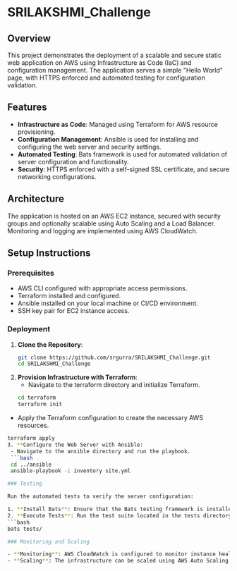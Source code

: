 # SRILAKSHMI_Challenge

## Overview

This project demonstrates the deployment of a scalable and secure static web application on AWS using Infrastructure as Code (IaC) and configuration management. The application serves a simple "Hello World" page, with HTTPS enforced and automated testing for configuration validation.

## Features

- **Infrastructure as Code**: Managed using Terraform for AWS resource provisioning.
- **Configuration Management**: Ansible is used for installing and configuring the web server and security settings.
- **Automated Testing**: Bats framework is used for automated validation of server configuration and functionality.
- **Security**: HTTPS enforced with a self-signed SSL certificate, and secure networking configurations.

## Architecture

The application is hosted on an AWS EC2 instance, secured with security groups and optionally scalable using Auto Scaling and a Load Balancer. Monitoring and logging are implemented using AWS CloudWatch.

## Setup Instructions

### Prerequisites

- AWS CLI configured with appropriate access permissions.
- Terraform installed and configured.
- Ansible installed on your local machine or CI/CD environment.
- SSH key pair for EC2 instance access.

### Deployment

1. **Clone the Repository**:
   ```bash
   git clone https://github.com/srgurra/SRILAKSHMI_Challenge.git
   cd SRILAKSHMI_Challenge
2. **Provision Infrastructure with Terraform**:
   - Navigate to the terraform directory and initialize Terraform.
   ```bash
   cd terraform
   terraform init
  - Apply the Terraform configuration to create the necessary AWS resources.
  ```bash
  terraform apply
3. **Configure the Web Server with Ansible:
   - Navigate to the ansible directory and run the playbook.
   ```bash
   cd ../ansible
   ansible-playbook -i inventory site.yml

### Testing

Run the automated tests to verify the server configuration:

1. **Install Bats**: Ensure that the Bats testing framework is installed.
2. **Execute Tests**: Run the test suite located in the tests directory.
  ```bash
  bats tests/

### Monitoring and Scaling

- **Monitoring**: AWS CloudWatch is configured to monitor instance health, CPU utilization, and other metrics.
- **Scaling**: The infrastructure can be scaled using AWS Auto Scaling groups based on metrics like CPU usage.


   
  
